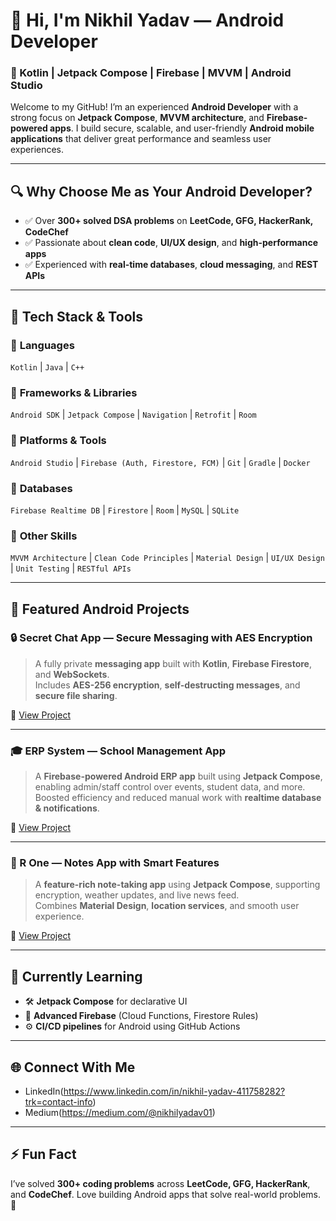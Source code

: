 # 👋 Hi, I'm Nikhil Yadav — Android Developer  
### 🚀 Kotlin | Jetpack Compose | Firebase | MVVM | Android Studio

Welcome to my GitHub! I’m an experienced **Android Developer** with a strong focus on **Jetpack Compose**, **MVVM architecture**, and **Firebase-powered apps**. I build secure, scalable, and user-friendly **Android mobile applications** that deliver great performance and seamless user experiences.

---

## 🔍 Why Choose Me as Your Android Developer?  
- ✅ Over **300+ solved DSA problems** on **LeetCode, GFG, HackerRank, CodeChef**  
- ✅ Passionate about **clean code**, **UI/UX design**, and **high-performance apps**  
- ✅ Experienced with **real-time databases**, **cloud messaging**, and **REST APIs**

---

## 💼 Tech Stack & Tools  

### 🔹 **Languages**
`Kotlin` | `Java` | `C++`

### 🔹 **Frameworks & Libraries**
`Android SDK` | `Jetpack Compose` | `Navigation` | `Retrofit` | `Room`

### 🔹 **Platforms & Tools**
`Android Studio` | `Firebase (Auth, Firestore, FCM)` | `Git` | `Gradle` | `Docker`

### 🔹 **Databases**
`Firebase Realtime DB` | `Firestore` | `Room` | `MySQL` | `SQLite`

### 🔹 **Other Skills**
`MVVM Architecture` | `Clean Code Principles` | `Material Design` | `UI/UX Design` | `Unit Testing` | `RESTful APIs`

---

## 📱 Featured Android Projects  

### 🔒 Secret Chat App — Secure Messaging with AES Encryption  
> A fully private **messaging app** built with **Kotlin**, **Firebase Firestore**, and **WebSockets**.  
> Includes **AES-256 encryption**, **self-destructing messages**, and **secure file sharing**.

🔗 [View Project](https://github.com/Nikhil-Dev-R/Secret-Chat-Demo)

---

### 🎓 ERP System — School Management App  
> A **Firebase-powered Android ERP app** built using **Jetpack Compose**, enabling admin/staff control over events, student data, and more.  
> Boosted efficiency and reduced manual work with **realtime database & notifications**.

🔗 [View Project](https://github.com/Nikhil-Dev-R/ERP)

---

### 📝 R One — Notes App with Smart Features  
> A **feature-rich note-taking app** using **Jetpack Compose**, supporting encryption, weather updates, and live news feed.  
> Combines **Material Design**, **location services**, and smooth user experience.

🔗 [View Project](https://github.com/Nikhil-Dev-R/R-One)

---

## 🌱 Currently Learning  
- 🛠 **Jetpack Compose** for declarative UI  
- 🔐 **Advanced Firebase** (Cloud Functions, Firestore Rules)  
- ⚙️ **CI/CD pipelines** for Android using GitHub Actions  

---

## 🌐 Connect With Me 
- LinkedIn(https://www.linkedin.com/in/nikhil-yadav-411758282?trk=contact-info)
- Medium(https://medium.com/@nikhilyadav01)

<!--
SEO Keywords for Search Engine Optimization (not visible on GitHub profile):

Nikhil Yadav Android Developer, Jetpack Compose Developer, Firebase Kotlin Developer, Kotlin MVVM Projects, Secure Android Chat App, GitHub Android Developer Portfolio, Firebase Firestore App, Best Android Projects Kotlin, Jetpack Compose UI Expert, Android Developer GitHub India
-->

---

## ⚡ Fun Fact  
I’ve solved **300+ coding problems** across **LeetCode, GFG, HackerRank**, and **CodeChef**. Love building Android apps that solve real-world problems. 🚀

<!---
Nikhil-Dev-R/Nikhil-Dev-R is a ✨ special ✨ repository because its `README.md` (this file) appears on your GitHub profile.
You can click the Preview link to take a look at your changes.
--->
